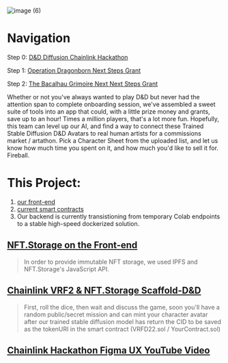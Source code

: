 ![image (6)](https://user-images.githubusercontent.com/62179036/202821821-11bd8ae5-d481-4c77-92a3-c5585bb0c61f.png)

# Navigation
Step 0: [D&amp;D Diffusion Chainlink Hackathon](https://devpost.com/software/dndiffusion)

Step 1: [Operation Dragonborn Next Steps Grant](https://github.com/filecoin-project/devgrants/issues/1232)

Step 2: [The Bacalhau Grimoire Next Next Steps Grant](https://github.com/filecoin-project/devgrants/issues/1377)

Whether or not you've always wanted to play D&D but never had the attention span to complete onboarding session, we've assembled a sweet suite of tools into an app that could, with a little prize money and grants, save up to an hour!  Times a million players, that's a lot more fun.  Hopefully, this team can level up our AI, and find a way to connect these Trained Stable Diffusion D&D Avatars to real human artists for a commissions market / artathon.  Pick a Character Sheet from the uploaded list, and let us know how much time you spent on it, and how much you'd like to sell it for.  Fireball.

# This Project:
1. [our front-end](https://github.com/DnDnDiffusion/Front-end)
1. [current smart contracts](https://github.com/DnDnDiffusion/DragonBorn-NFTS)
1. Our backend is currently transistioning from temporary Colab endpoints to a stable high-speed dockerized solution.

## [NFT.Storage on the Front-end](https://github.com/DnDnDiffusion/Front-end/blob/main/utils/web3utils.js)

> In order to provide immutable NFT storage, we used IPFS and NFT.Storage's JavaScript API.

## [Chainlink VRF2 & NFT.Storage Scaffold-D&D](https://github.com/DnDnDiffusion/scaffold-dnd)

> First, roll the dice, then wait and discuss the game, soon you'll have a random public/secret mission and can mint your character avatar after our trained stable diffusion model has return the CID to be saved as the tokenURI in the smart contract (VRFD22.sol / YourContract.sol)

## [Chainlink Hackathon Figma UX YouTube Video](https://youtu.be/CDu1zgMQ4fU)
